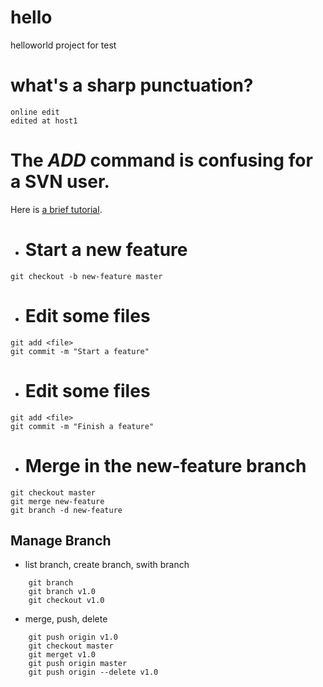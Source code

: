 # hello
helloworld project for test

# what's a sharp punctuation?
	online edit
	edited at host1

# The <i>ADD</i> command is confusing for a SVN user.

Here is [a brief tutorial](https://www.atlassian.com/git/tutorials/using-branches/git-merge).

- # Start a new feature

~~~
git checkout -b new-feature master
~~~

- # Edit some files

~~~
git add <file>
git commit -m "Start a feature"
~~~

- # Edit some files

~~~
git add <file>
git commit -m "Finish a feature"
~~~

- # Merge in the new-feature branch

~~~
git checkout master
git merge new-feature
git branch -d new-feature
~~~

## Manage Branch

- list branch, create branch, swith branch

~~~
    git branch
    git branch v1.0
    git checkout v1.0
~~~

- merge, push, delete

~~~
    git push origin v1.0
    git checkout master
    git merget v1.0
    git push origin master
    git push origin --delete v1.0
~~~
